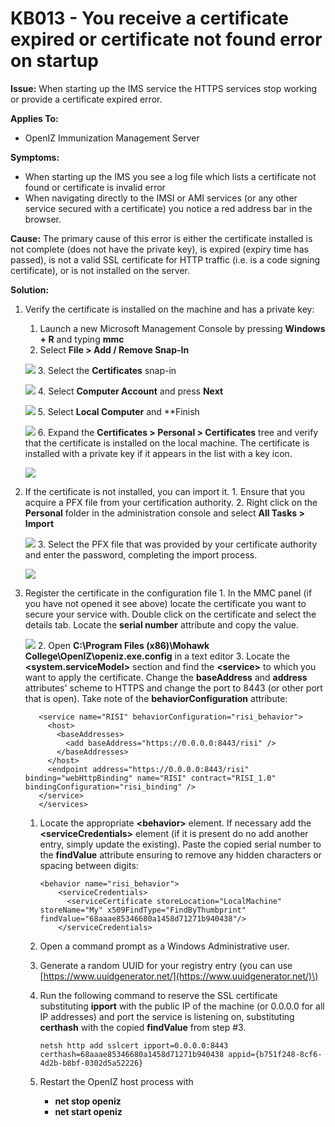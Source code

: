 # KB013 - You receive a certificate expired or certificate not found error on startup

**Issue:** When starting up the IMS service the HTTPS services stop working or provide a certificate expired error.

**Applies To:**

* OpenIZ Immunization Management Server

**Symptoms:**

* When starting up the IMS you see a log file which lists a certificate not found or certificate is invalid error
* When navigating directly to the IMSI or AMI services \(or any other service secured with a certificate\) you notice a red address bar in the browser.

**Cause:** The primary cause of this error is either the certificate installed is not complete \(does not have the private key\), is expired \(expiry time has passed\), is not a valid SSL certificate for HTTP traffic \(i.e. is a code signing certificate\), or is not installed on the server.

**Solution:**

1. Verify the certificate is installed on the machine and has a private key:  
   1. Launch a new Microsoft Management Console by pressing **Windows + R** and typing **mmc**  
   2. Select **File &gt; Add / Remove Snap-In**

   ![](../.gitbook/assets/kb013-snapin.png) 3. Select the **Certificates** snap-in

   ![](../.gitbook/assets/kb013-certificatesnap.png) 4. Select **Computer Account** and press **Next**

   ![](../.gitbook/assets/kb013-computeraccount.png) 5. Select **Local Computer** and \*\*Finish

   ![](../.gitbook/assets/kb013-finishwizard.png) 6. Expand the **Certificates &gt; Personal &gt; Certificates** tree and verify that the certificate is installed on the local machine. The certificate is installed with a private key if it appears in the list with a key icon.

   ![](../.gitbook/assets/kb013-verifyinstalledwithkey.png)

2. If the certificate is not installed, you can import it. 1. Ensure that you acquire a PFX file from your certification authority. 2. Right click on the **Personal** folder in the administration console and select **All Tasks &gt; Import**

   ![](../.gitbook/assets/kb013-importmenu.png) 3. Select the PFX file that was provided by your certificate authority and enter the password, completing the import process.

   ![](../.gitbook/assets/kb013-certificatepassword.png)

3. Register the certificate in the configuration file 1. In the MMC panel \(if you have not opened it see above\) locate the certificate you want to secure your service with. Double click on the certificate and select the details tab. Locate the **serial number** attribute and copy the value.

   ![](../.gitbook/assets/kb013-copyserialnumber.png) 2. Open **C:\Program Files \(x86\)\Mohawk College\OpenIZ\openiz.exe.config** in a text editor 3. Locate the **&lt;system.serviceModel&gt;** section and find the **&lt;service&gt;** to which you want to apply the certificate. Change the **baseAddress** and **address** attributes' scheme to HTTPS and change the port to 8443 \(or other port that is open\). Take note of the **behaviorConfiguration** attribute:

   ```text
      <service name="RISI" behaviorConfiguration="risi_behavior">
        <host>
          <baseAddresses>
            <add baseAddress="https://0.0.0.0:8443/risi" />
          </baseAddresses>
        </host>
        <endpoint address="https://0.0.0.0:8443/risi" binding="webHttpBinding" name="RISI" contract="RISI_1.0" bindingConfiguration="risi_binding" />
      </service>
      </services>
   ```

   1. Locate the appropriate **&lt;behavior&gt;** element. If necessary add the **&lt;serviceCredentials&gt;** element \(if it is present do no add another entry, simply update the existing\). Paste the copied serial number to the **findValue** attribute ensuring to remove any hidden characters or spacing between digits:

      ```text
      <behavior name="risi_behavior">
          <serviceCredentials>
            <serviceCertificate storeLocation="LocalMachine" storeName="My" x509FindType="FindByThumbprint" findValue="68aaae85346680a1458d71271b940438"/>
          </serviceCredentials>
      ```

   2. Open a command prompt as a Windows Administrative user.
   3. Generate a random UUID for your registry entry \(you can use [https://www.uuidgenerator.net/](https://www.uuidgenerator.net/)\)
   4. Run the following command to reserve the SSL certificate substituting **ipport** with the public IP of the machine \(or 0.0.0.0 for all IP addresses\) and port the service is listening on, substituting **certhash** with the copied **findValue** from step \#3.

      ```text
      netsh http add sslcert ipport=0.0.0.0:8443 certhash=68aaae85346680a1458d71271b940438 appid={b751f248-8cf6-4d2b-b8bf-0302d5a52226}
      ```

   5. Restart the OpenIZ host process with 
      * **net stop openiz**
      * **net start openiz**

